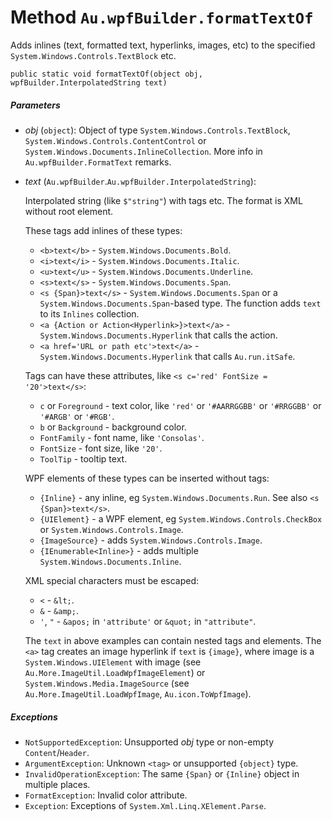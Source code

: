 # Method `Au.wpfBuilder.formatTextOf`

Adds inlines (text, formatted text, hyperlinks, images, etc) to the specified `System.Windows.Controls.TextBlock` etc.

```
public static void formatTextOf(object obj, wpfBuilder.InterpolatedString text)
```

##### Parameters

- *obj*  (`object`):
    Object of type `System.Windows.Controls.TextBlock`, `System.Windows.Controls.ContentControl` or `System.Windows.Documents.InlineCollection`. More info in `Au.wpfBuilder.FormatText` remarks.
- *text*  (`Au.wpfBuilder`.`Au.wpfBuilder.InterpolatedString`):

    Interpolated string (like `$"string"`) with tags etc. The format is XML without root element.

    These tags add inlines of these types:

    - `<b>text</b>` - `System.Windows.Documents.Bold`.
    - `<i>text</i>` - `System.Windows.Documents.Italic`.
    - `<u>text</u>` - `System.Windows.Documents.Underline`.
    - `<s>text</s>` - `System.Windows.Documents.Span`.
    - `<s {Span}>text</s>` - `System.Windows.Documents.Span` or a `System.Windows.Documents.Span`-based type. The function adds `text` to its `Inlines` collection.
    - `<a {Action or Action<Hyperlink>}>text</a>` - `System.Windows.Documents.Hyperlink` that calls the action.
    - `<a href='URL or path etc'>text</a>` - `System.Windows.Documents.Hyperlink` that calls `Au.run.itSafe`.

    Tags can have these attributes, like `<s c='red' FontSize = '20'>text</s>`:

    - `c` or `Foreground` - text color, like `'red'` or `'#AARRGGBB'` or `'#RRGGBB'` or `'#ARGB'` or `'#RGB'`.
    - `b` or `Background` - background color.
    - `FontFamily` - font name, like `'Consolas'`.
    - `FontSize` - font size, like `'20'`.
    - `ToolTip` - tooltip text.

    WPF elements of these types can be inserted without tags:

    - `{Inline}` - any inline, eg `System.Windows.Documents.Run`. See also `<s {Span}>text</s>`.
    - `{UIElement}` - a WPF element, eg `System.Windows.Controls.CheckBox` or `System.Windows.Controls.Image`.
    - `{ImageSource}` - adds `System.Windows.Controls.Image`.
    - `{IEnumerable<Inline>}` - adds multiple `System.Windows.Documents.Inline`.

    XML special characters must be escaped:

    - `<` - `&lt;`.
    - `&` - `&amp;`.
    - `'`, `"` - `&apos;` in `'attribute'` or `&quot;` in `"attribute"`.

    The `text` in above examples can contain nested tags and elements. The `<a>` tag creates an image hyperlink if `text` is `{image}`, where image is a `System.Windows.UIElement` with image (see `Au.More.ImageUtil.LoadWpfImageElement`) or `System.Windows.Media.ImageSource` (see `Au.More.ImageUtil.LoadWpfImage`, `Au.icon.ToWpfImage`).

##### Exceptions

- `NotSupportedException`:
    Unsupported *obj* type or non-empty `Content`/`Header`.
- `ArgumentException`:
    Unknown `<tag>` or unsupported `{object}` type.
- `InvalidOperationException`:
    The same `{Span}` or `{Inline}` object in multiple places.
- `FormatException`:
    Invalid color attribute.
- `Exception`:
    Exceptions of `System.Xml.Linq.XElement.Parse`.